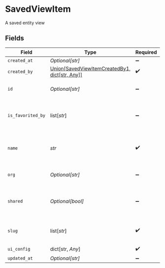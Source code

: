 # SavedViewItem

A saved entity view


## Fields

| Field                                                                                           | Type                                                                                            | Required                                                                                        | Description                                                                                     | Example                                                                                         |
| ----------------------------------------------------------------------------------------------- | ----------------------------------------------------------------------------------------------- | ----------------------------------------------------------------------------------------------- | ----------------------------------------------------------------------------------------------- | ----------------------------------------------------------------------------------------------- |
| `created_at`                                                                                    | *Optional[str]*                                                                                 | :heavy_minus_sign:                                                                              | N/A                                                                                             |                                                                                                 |
| `created_by`                                                                                    | [Union[SavedViewItemCreatedBy1, dict[str, Any]]](../../models/shared/savedviewitemcreatedby.md) | :heavy_check_mark:                                                                              | N/A                                                                                             |                                                                                                 |
| `id`                                                                                            | *Optional[str]*                                                                                 | :heavy_minus_sign:                                                                              | Generated uuid for a saved view                                                                 |                                                                                                 |
| `is_favorited_by`                                                                               | list[*str*]                                                                                     | :heavy_minus_sign:                                                                              | List of users (IDs) that have favorited the view                                                |                                                                                                 |
| `name`                                                                                          | *str*                                                                                           | :heavy_check_mark:                                                                              | User-friendly identifier for the saved view                                                     | View listing German                                                                             |
| `org`                                                                                           | *Optional[str]*                                                                                 | :heavy_minus_sign:                                                                              | Organisation ID a view belongs to                                                               | 66                                                                                              |
| `shared`                                                                                        | *Optional[bool]*                                                                                | :heavy_minus_sign:                                                                              | boolean property for if a view is shared with organisation                                      | true                                                                                            |
| `slug`                                                                                          | list[*str*]                                                                                     | :heavy_check_mark:                                                                              | list of schemas a view can belong to                                                            |                                                                                                 |
| `ui_config`                                                                                     | dict[str, *Any*]                                                                                | :heavy_check_mark:                                                                              | N/A                                                                                             |                                                                                                 |
| `updated_at`                                                                                    | *Optional[str]*                                                                                 | :heavy_minus_sign:                                                                              | N/A                                                                                             |                                                                                                 |